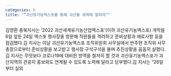 ```yaml
---
categories: h
title: "“괴산유기농엑스포를 통해 괴산을 세계에 알려야”"
---
```

김영환 충북지사는 &lsquo;2022 괴산세계유기농산업엑스포&rsquo;(이하 괴산유기농엑스포) 개막을 6일 앞둔 24일 엑스포 행사장을 방문해 직원들을 격려하고 준비상황과 애로사항 등을 점검했다.김 지사는 이날 괴산유기농엑스포 조직위원회 사무실에서 반주현 조직위 사무총장으로부터 준비상황을 보고받고 행사장 구석구석을 돌며 추진상황을 꼼꼼히 살폈다.김 지사는 무엇보다 코로나19에 대비한 방역을 철저히 할 것과 괴산유기농엑스포가 괴산지역의 관광지 홍보와도 연계될 수 있도록 노력해 달라고 당부했다.김 지사는 &ldquo;26일부터 실외
